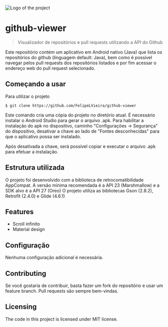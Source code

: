 ![Logo of the project](https://lh3.googleusercontent.com/wsN2aLNkRpe0f9jLH5iZx97EkyNFPNnxoXyOV07papfWN9CDLQ_7FSWIHyXy-m9f7iNP=w300)

# github-viewer
> Visualizador de repositórios e pull requests utilizando a API do Github

Este repositório contém um aplicativo em Android nativo (Java) que lista os 
repositórios do github (linguagem default: Java), bem como é possível navegar
pelos pull requests dos repositórios listados e por fim acessar o endereço web
do pull request selecionado.

## Começando a usar

Para utilizar o projeto

```shell
$ git clone https://github.com/FelipeLVieira/github-viewer
```

Este comando cria uma cópia do projeto no diretório atual.
É necessário instalar o Android Studio para gerar o arquivo .apk.
Para habilitar a instalação do apk no dispositivo, caminho 
"Configurações -> Segurança" do dispositivo, desativar a chave 
ao lado de "Fontes desconhecidas" para que o aplicativo possa 
ser instalado.
[](https://s2.glbimg.com/dnFSuDxeynpFd6fq-VKwlwANTBs=/0x0:1448x1280/1000x0/smart/filters:strip_icc()/i.s3.glbimg.com/v1/AUTH_08fbf48bc0524877943fe86e43087e7a/internal_photos/bs/2018/o/R/eeE3uBTmAii94QzeFwVw/b8.png)

Após desativada a chave, será possível copiar e executar o arquivo
.apk para efetuar a instalação.

## Estrutura utilizada

O projeto foi desenvolvido com a biblioteca de retrocomatibilidade AppCompat.
A versão mínima recomendada é a API 23 (Marshmallow) e a SDK alvo é a API 27 (Oreo)
O projeto utiliza as bibliotecas Gson (2.8.2), Retrofit (2.4.0) e Glide (4.6.1)

## Features

* Scroll infinito
* Material design

## Configuração

Nenhuma configuração adicional é necessária.

## Contributing

Se você gostaria de contribuir, basta fazer um fork do repositório e usar
um feature branch. Pull requests são sempre bem-vindas.


## Licensing

The code in this project is licensed under MIT license.

